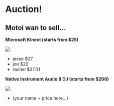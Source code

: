 # Auction!

## Motoi wan to sell...

**Microsoft Kinect (starts from $25)**

![](https://hackpad-attachments.s3.amazonaws.com/hackpad.com_ubxpTZfZVlA_p.77282_1384281991692_images.jpg)

*   jesse $27
*   jon $22
*   rachel $27.01

**Native Instrument Audio 8 DJ (starts from $200)**

![](https://hackpad-attachments.s3.amazonaws.com/hackpad.com_ubxpTZfZVlA_p.77282_1384281978579_images-1.jpg)

*   (your name + price here...)